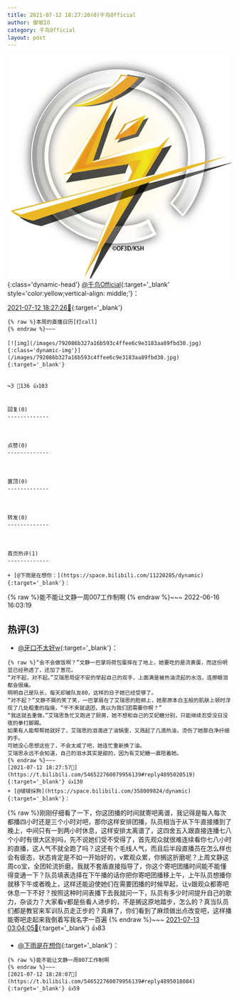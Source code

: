 ```yaml
---
title: 2021-07-12 18:27:26(0)千鸟Official
author: 御坂IO
category: 千鸟Official
layout: post
---
```


![img](/images/d7235309f85c0e1aec9d4ca9b6be983202228f8e.jpg){:class='dynamic-head'}
[@千鸟Official](https://space.bilibili.com/553771121/dynamic){:target='_blank' style='color:yellow;vertical-align: middle;'}：

[2021-07-12 18:27:26🔗](https://t.bilibili.com/546522760079956139){:target='_blank'}

~~~
{% raw %}本周的直播日历[打call]
{% endraw %}~~~

[![img](/images/792086b327a16b593c4ffee6c9e3183aa89fbd30.jpg){:class='dynamic-img'}](/images/792086b327a16b593c4ffee6c9e3183aa89fbd30.jpg){:target='_blank'}


↪️3 💬136 👍103


回复(0)
-------------



点赞(0)
-------------



置顶(0)
-------------



转发(0)
-------------



首页热评(1)
-------------

+ [@下雨是在想你：](https://space.bilibili.com/11220285/dynamic){:target='_blank'}：
~~~
{% raw %}能不能让文静一周007工作制啊
{% endraw %}~~~
2022-06-16 16:03:19


热评(3)
-------------

+ [@牙口不太好w](https://space.bilibili.com/4707850/dynamic){:target='_blank'}：
~~~
{% raw %}“会不会做饭啊？”文静一巴掌将荷包蛋摔在了地上，她要吃的是流黄蛋，而这份明显已经熟透了，还加了葱花。
“对不起，对不起。”艾瑞思局促不安的举起自己的双手，上面满是被热油烫起的水泡，连擦眼泪都会很痛。
明明自己是队长，每天却被队友80，这样的日子她已经受够了。
“对不起？”文静不屑的笑了笑，一巴掌扇在了艾瑞思的脸颊上，她那原本白玉般的肌肤上顿时浮现了几处粗重的指痕，“干不来就退团，真以为我们团需要你啊？”
“我这就去重做。”艾瑞思急忙又跑进了厨房，她不想和自己的艾妃糖分别，只能继续忍受没日没夜的拳打脚踢。
如果有人能帮帮她就好了，艾瑞思的泪滴进了油锅里，又溅起了几滴热油，烫伤了她那白净纤细的手。
可她没心思想这些了，不会太咸了吧，她连忙重新换了油。
艾瑞思永远不会知道，自己的泪水其实是甜的，因为有艾妃糖一直陪着她。
{% endraw %}~~~
[2021-07-12 18:27:57🔗](https://t.bilibili.com/546522760079956139#reply4895020519){:target='_blank'} 👍130
+ [@啵啵採狗](https://space.bilibili.com/358009824/dynamic){:target='_blank'}：
~~~
{% raw %}刚刚仔细看了一下，你这团播的时间就寄吧离谱，我记得是每人每次都播四小时还是三个小时对吧，那你这样安排团播，队员相当于从下午直接播到了晚上，中间只有一到两小时休息，这样安排太离谱了，这四舍五入跟直接连播七八个小时有很大区别吗，先不说她们受不受得了，首先观众就很难连续看你七八小时的直播，这人气不就全跑了吗？这还有个毛线人气，而且后半段直播员在怎么样也会有疲态，状态肯定是不如一开始好的，v累观众累，你搁这折磨呢？上周文静这周co宝，全团轮流折磨，我就不套盾直接指导了，你这个寄吧团播时间能不能懂得变通一下？队员填表选择在下午播的话你把你寄吧团播移上午，上午队员想播你就移下午或者晚上，这样还能迫使她们在需要团播的时候早起，让v跟观众都寄吧休息一下不好？按照这种时间表播下去我就问一下，队员有多少时间提升自己的歌力，杂谈力？大家看v都是些看人进步的，不是搁这原地踏步，怎么的？真当队员们都是教官来军训队员走正步的？真麻了，你们看到了麻烦做出点改变吧，这样播能寄吧走起来我倒着写我名字一百遍
{% endraw %}~~~
[2021-07-13 03:04:05🔗](https://t.bilibili.com/546522760079956139#reply4898170637){:target='_blank'} 👍83
+ [@下雨是在想你](https://space.bilibili.com/11220285/dynamic){:target='_blank'}：
~~~
{% raw %}能不能让文静一周007工作制啊
{% endraw %}~~~
[2021-07-12 18:28:07🔗](https://t.bilibili.com/546522760079956139#reply4895018084){:target='_blank'} 👍59


